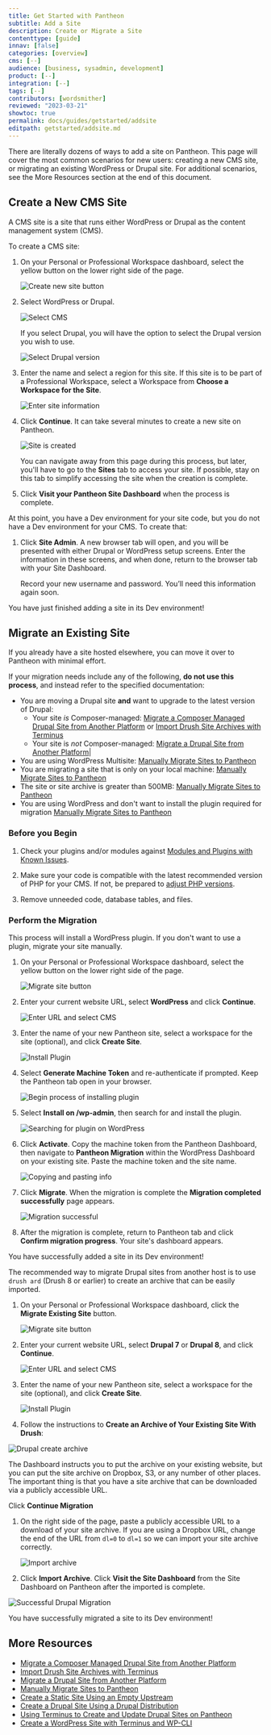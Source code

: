 ```yaml
---
title: Get Started with Pantheon
subtitle: Add a Site
description: Create or Migrate a Site
contenttype: [guide]
innav: [false]
categories: [overview]
cms: [--]
audience: [business, sysadmin, development]
product: [--]
integration: [--]
tags: [--]
contributors: [wordsmither]
reviewed: "2023-03-21"
showtoc: true
permalink: docs/guides/getstarted/addsite
editpath: getstarted/addsite.md
---
```


There are literally dozens of ways to add a site on Pantheon.  This page will cover the most common scenarios for new users: creating a new CMS site, or migrating an existing WordPress or Drupal site.  For additional scenarios, see the More Resources section at the end of this document.

## Create a New CMS Site

A CMS site is a site that runs either WordPress or Drupal as the content management system (CMS). 

To create a CMS site:


1. On your Personal or Professional Workspace dashboard, select the yellow <Icon icon="plus" text="Create New Site"/> button on the lower right side of the page.
   
   ![Create new site button](../../../images/create-new-site-button.png)

1. Select WordPress or Drupal.

   ![Select CMS](../../../images/create-new-site-cms.png)

   If you select Drupal, you will have the option to select the Drupal version you wish to use.

   ![Select Drupal version](../../../images/create-new-site-cms-drupal.png)

1. Enter the name and select a region for this site. If this site is to be part of a Professional Workspace, select a Workspace from **Choose a Workspace for the Site**.

   ![Enter site information](../../../images/create-new-site-info.png)

1. Click **Continue**. It can take several minutes to create a new site on Pantheon. 

   ![Site is created](../../../images/create-new-site-deploy.png)

   <Alert title="Note" type="info" >
   
   You can navigate away from this page during this process, but later, you'll have to go to the **Sites** tab to access your site.  If possible, stay on this tab to simplify accessing the site when the creation is complete.
   
   </Alert>

1. Click **Visit your Pantheon Site Dashboard** when the process is complete. 

At this point, you have a Dev environment for your site code, but you do not have a Dev environment for your CMS.  To create that:

1. Click **Site Admin**.  A new browser tab will open, and you will be presented with either Drupal or WordPress setup screens.  Enter the information in these screens, and when done, return to the browser tab with your Site Dashboard.

   <Alert title="Note" type="info">

   Record your new username and password. You’ll need this information again soon.

   </Alert>

You have just finished adding a site in its Dev environment!

## Migrate an Existing Site

If you already have a site hosted elsewhere, you can move it over to Pantheon with minimal effort.

<Alert title="Warning" type="danger" >

If your migration needs include any of the following, **do not use this process**, and instead refer to the specified documentation:

- You are moving a Drupal site **and** want to upgrade to the latest version of Drupal: 
   - Your site *is* Composer-managed: [Migrate a Composer Managed Drupal Site from Another Platform](/guides/drupal-unhosted-composer) or [Import Drush Site Archives with Terminus](/guides/drush/drush-import)
   * Your site is *not* Composer-managed: [Migrate a Drupal Site from Another Platform](/guides/drupal-unhosted)|
- You are using WordPress Multisite: [Manually Migrate Sites to Pantheon](/migrate-manual) 
- You are migrating a site that is only on your local machine: [Manually Migrate Sites to Pantheon](/migrate-manual)
- The site or site archive is greater than 500MB: [Manually Migrate Sites to Pantheon](/migrate-manual)
- You are using WordPress and don't want to install the plugin required for migration [Manually Migrate Sites to Pantheon](/migrate-manual)

</Alert>

### Before you Begin

1. Check your plugins and/or modules against [Modules and Plugins with Known Issues](/modules-plugins-known-issues).

1. Make sure your code is compatible with the latest recommended version of PHP for your CMS. If not, be prepared to [adjust PHP versions](/guides/php/php-versions/#configure-php-version).

1. Remove unneeded code, database tables, and files.

### Perform the Migration

<TabList>

<Tab title="WordPress" id="tab-1-id" active={true}>

This process will install a WordPress plugin.  If you don't want to use a plugin, migrate your site manually.

1. On your Personal or Professional Workspace dashboard, select the yellow <Icon icon="plus" text="Create New Site"/> button on the lower right side of the page.

   ![Migrate site button](../../../images/migrate-site-button.png)

1. Enter your current website URL, select **WordPress** and click **Continue**.

   ![Enter URL and select CMS](../../../images/migrate-site-cms.png)

1. Enter the name of your new Pantheon site, select a workspace for the site (optional), and click **Create Site**.
   
   ![Install Plugin](../../../images/migrate-site-info.png)

1. Select **Generate Machine Token** and re-authenticate if prompted.  Keep the Pantheon tab open in your browser.

   ![Begin process of installing plugin](../../../images/migrate-site-wp-plugin.png)

1. Select **Install on /wp-admin**, then search for and install the plugin.

   ![Searching for plugin on WordPress](../../../images/migrate-site-wp-search-plugin.png)
   
1. Click **Activate**. Copy the machine token from the Pantheon Dashboard, then navigate to **Pantheon Migration** within the WordPress Dashboard on your existing site. Paste the machine token and the site name.

   ![Copying and pasting info](../../../images/migrate-site-wp-activate-info.png)

1. Click **Migrate**. When the migration is complete the **Migration completed successfully** page appears.

   ![Migration successful](../../../images/migrate-site-wp-successful.png)

1. After the migration is complete, return to Pantheon tab and click **Confirm migration progress**.  Your site's dashboard appears.

You have successfully added a site in its Dev environment!

</Tab>

<Tab title="Drupal" id="tab-2-id">

The recommended way to migrate Drupal sites from another host is to use `drush ard` (Drush 8 or earlier) to create an archive that can be easily imported.

1. On your Personal or Professional Workspace dashboard, click the **Migrate Existing Site** button.

   ![Migrate site button](../../../images/migrate-site-button.png)

1. Enter your current website URL, select **Drupal 7** or **Drupal 8**, and click **Continue**.

   ![Enter URL and select CMS](../../../images/migrate-site-cms.png)

1. Enter the name of your new Pantheon site, select a workspace for the site (optional), and click **Create Site**.
   
   ![Install Plugin](../../../images/migrate-site-drupal-create-site.png)

1. Follow the instructions to **Create an Archive of Your Existing Site With Drush**:

  ![Drupal create archive](../../../images/dashboard/drupal-guided-migrate.png)

  The Dashboard instructs you to put the archive on your existing website, but you can put the site archive on Dropbox, S3, or any number of other places. The important thing is that you have a site archive that can be downloaded via a publicly accessible URL.

  Click **Continue Migration**

1. On the right side of the page, paste a publicly accessible URL to a download of your site archive. If you are using a Dropbox URL, change the end of the URL from `dl=0` to `dl=1` so we can import your site archive correctly.

   ![Import archive](../../../images/migrate-site-drupal-import-archive.png)

1. Click **Import Archive**. Click **Visit the Site Dashboard** from the Site Dashboard on Pantheon after the imported is complete.

 ![Successful Drupal Migration](../../../images/dashboard/successful-drupal-migration.png)

You have successfully migrated a site to its Dev environment!

</Tab>

</TabList>

## More Resources

* [Migrate a Composer Managed Drupal Site from Another Platform](/guides/drupal-unhosted-composer)
* [Import Drush Site Archives with Terminus](/guides/drush/drush-import)
* [Migrate a Drupal Site from Another Platform](/guides/drupal-unhosted)
* [Manually Migrate Sites to Pantheon](/migrate-manual)
* [Create a Static Site Using an Empty Upstream](/static-site-empty-upstream)
* [Create a Drupal Site Using a Drupal Distribution](/guides/drupal-from-dist)
* [Using Terminus to Create and Update Drupal Sites on Pantheon](/terminus-drupal-site-management/)
* [Create a WordPress Site with Terminus and WP-CLI](/guides/create-wp-site)